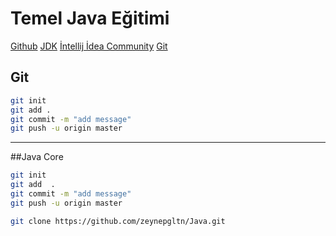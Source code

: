 # Temel Java Eğitimi
[Github](https://github.com/zeynepgltn/Java.git)
[JDK](https://www.oracle.com/java/technologies/downloads/#jdk25-windows)
[İntellij İdea Community](https://www.jetbrains.com/idea/download/?section=windows)
[Git](https://git-scm.com/downloads)

## Git
```sh
git init
git add .
git commit -m "add message"
git push -u origin master
```
---

##Java Core
```sh
git init
git add  .
git commit -m "add message"
git push -u origin master

git clone https://github.com/zeynepgltn/Java.git
```
